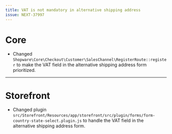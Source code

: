 ```yaml
---
title: VAT is not mandatory in alternative shipping address
issue: NEXT-37997
---
```

# Core
* Changed `Shopware\Core\Checkout\Customer\SalesChannel\RegisterRoute::register` to make the VAT field in the alternative shipping address form prioritized.
___
# Storefront
* Changed plugin `src/Storefront/Resources/app/storefront/src/plugin/forms/form-country-state-select.plugin.js` to handle the VAT field in the alternative shipping address form.
